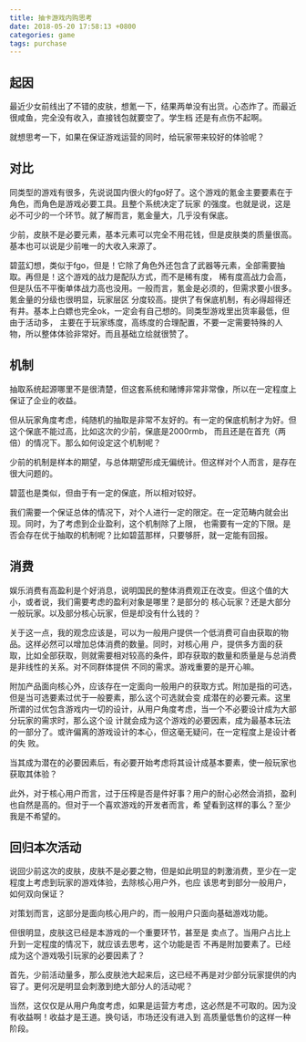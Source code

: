 ```yaml
---
title: 抽卡游戏内购思考
date: 2018-05-20 17:58:13 +0800
categories: game
tags: purchase
---
```


<!-- more -->
## 起因

最近少女前线出了不错的皮肤，想氪一下，结果两单没有出货。心态炸了。而最近很咸鱼，完全没有收入，直接钱包就要空了。学生档
还是有点伤不起啊。

就想思考一下，如果在保证游戏运营的同时，给玩家带来较好的体验呢？

## 对比

同类型的游戏有很多，先说说国内很火的fgo好了。这个游戏的氪金主要要素在于角色，而角色是游戏必要工具。且整个系统决定了玩家
的强度。也就是说，这是必不可少的一个环节。就了解而言，氪金量大，几乎没有保底。

少前，皮肤不是必要元素，基本元素可以完全不用花钱，但是皮肤类的质量很高。基本也可以说是少前唯一的大收入来源了。

碧蓝幻想，类似于fgo，但是！它除了角色外还包含了武器等元素，全部需要抽取。再但是！这个游戏的战力是配队方式，而不是稀有度，
稀有度高战力会高，但是队伍不平衡单体战力高也没用。一般而言，氪金是必须的，但需求要小很多。氪金量的分级也很明显，玩家层区
分度较高。提供了有保底机制，有必得超得还有井。基本上白嫖也完全ok，一定会有自己想的。同类型游戏里出货率最低，但由于活动多，
主要在于玩家练度，高练度的合理配置，不要一定需要特殊的人物，所以整体体验非常好。而且基础立绘就很赞了。

## 机制

抽取系统起源哪里不是很清楚，但这套系统和赌博非常非常像，所以在一定程度上保证了企业的收益。

但从玩家角度考虑，纯随机的抽取是非常不友好的。有一定的保底机制才为好。但这个保底不能过高，比如这次的少前，保底是2000rmb，
而且还是在首充（两倍）的情况下。那么如何设定这个机制呢？

少前的机制是样本的期望，与总体期望形成无偏统计。但这样对个人而言，是存在很大问题的。

碧蓝也是类似，但由于有一定的保底，所以相对较好。

我们需要一个保证总体的情况下，对个人进行一定的限定。在一定范畴内就会出现。同时，为了考虑到企业盈利，这个机制除了上限，
也需要有一定的下限。是否会存在优于抽取的机制呢？比如碧蓝那样，只要够肝，就一定能有回报。

## 消费

娱乐消费有高盈利是个好消息，说明国民的整体消费观正在改变。但这个值的大小，或者说，我们需要考虑的盈利对象是哪里？是部分的
核心玩家？还是大部分一般玩家。以及部分核心玩家，但是却没有什么钱的？

关于这一点，我的观念应该是，可以为一般用户提供一个低消费可自由获取的物品。这样必然可以增加总体消费的数量。同时，对核心用
户，提供多方面的获取，比如全部获取，则就需要相对较高的条件，即存获取的数量和质量是与总消费是非线性的关系。对不同群体提供
不同的需求。游戏重要的是开心嘛。

附加产品面向核心外，应该存在一定面向一般用户的获取方式。附加是指的可选，但是当可选要素过优于一般要素，那么这个可选就会变
成潜在的必要元素。这里所谓的过优包含游戏内一切的设计，从用户角度考虑，当一个不必要设计成为大部分玩家的需求时，那么这个设
计就会成为这个游戏的必要因素，成为最基本玩法的一部分了。或许偏离的游戏设计的本心，但这毫无疑问，在一定程度上是设计者的失
败。

当其成为潜在的必要因素后，有必要开始考虑将其设计成基本要素，使一般玩家也获取其体验？

此外，对于核心用户而言，过于压榨是否是件好事？用户的耐心必然会消损，盈利也自然是高的。但对于一个喜欢游戏的开发者而言，希
望看到这样的事么？至少我是不希望的。

## 回归本次活动

说回少前这次的皮肤，皮肤不是必要之物，但是如此明显的刺激消费，至少在一定程度上考虑到玩家的游戏体验，去除核心用户外，也应
该思考到部分一般用户，如何双向保证？

对策划而言，这部分是面向核心用户的，而一般用户只面向基础游戏功能。

但很明显，皮肤这已经是本游戏的一个重要环节，甚至是 卖点了。当用户占比上升到一定程度的情况下，就应该去思考，这个功能是否
不再是附加要素了。已经成为这个游戏吸引玩家的必要因素了？

首先，少前活动量多，那么皮肤池大起来后，这已经不再是对少部分玩家提供的内容了。更何况是明显会刺激到绝大部分人的活动呢？

当然，这仅仅是从用户角度考虑，如果是运营方考虑，这必然是不可取的。因为没有收益啊！收益才是王道。换句话，市场还没有进入到
高质量低售价的这样一种阶段。
